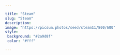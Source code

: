 ```yaml
---

title: "Steam"
slug: "Steam"
description: 
image: "https://picsum.photos/seed/steam11/800/600"
style:
 background: "#2a9d8f"
 color: "#fff"

---
```

